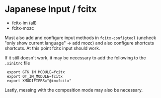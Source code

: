 # Japanese Input / fcitx
- fcitx-im (all)
- fcitx-mozc

Must also add and configure input methods in `fcitx-configtool` (uncheck "only show current language" -> add mozc) and also configure shortcuts shortcuts. At this point fcitx input should work.

If it still doesn't work, it may be necessary to add the following to the `.xinitrc` file

     export GTK_IM_MODULE=fcitx
     export QT_IM_MODULE=fcitx
     export XMODIFIERS="@im=fcitx"

 Lastly, messing with the composition mode may also be necessary.